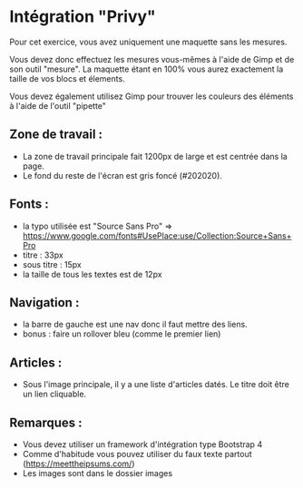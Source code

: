 # Intégration "Privy"

Pour cet exercice, vous avez uniquement une maquette sans les mesures.

Vous devez donc effectuez les mesures vous-mêmes à l'aide de Gimp et de son outil "mesure". La maquette étant en 100% vous aurez exactement la taille de vos blocs et élements.

Vous devez également utilisez Gimp pour trouver les couleurs des éléments à l'aide de l'outil "pipette"

## Zone de travail :
- La zone de travail principale fait 1200px de large et est centrée dans la page.
- Le fond du reste de l'écran est gris foncé (#202020).

## Fonts :
- la typo utilisée est "Source Sans Pro" => https://www.google.com/fonts#UsePlace:use/Collection:Source+Sans+Pro
- titre : 33px
- sous titre : 15px
- la taille de tous les textes est de 12px 

## Navigation :
- la barre de gauche est une nav donc il faut mettre des liens. 
- bonus : faire un rollover bleu (comme le premier lien)

## Articles :
- Sous l'image principale, il y a une liste d'articles datés. Le titre doit être un lien cliquable.

## Remarques :
- Vous devez utiliser un framework d'intégration type Bootstrap 4
- Comme d'habitude vous pouvez utiliser du faux texte partout (https://meettheipsums.com/)
- Les images sont dans le dossier images
